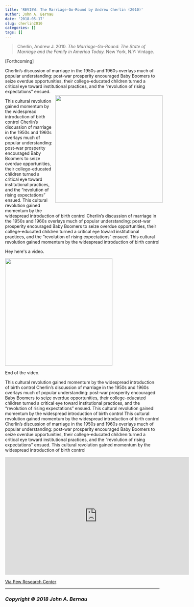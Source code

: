 ```yaml
---
title: 'REVIEW: The Marriage-Go-Round by Andrew Cherlin (2010)'
author: John A. Bernau
date: '2018-05-17'
slug: cherlin2010
categories: []
tags: []
---
```


> Cherlin, Andrew J. 2010. *The Marriage-Go-Round: The State of Marriage and the Family in America Today.* New York, N.Y: Vintage.


[Forthcoming]

Cherlin’s discussion of marriage in the 1950s and 1960s overlays much of popular understanding: post-war prosperity encouraged Baby Boomers to seize overdue opportunities, their college-educated children turned a critical eye toward institutional practices, and the “revolution of rising expectations” ensued. <div style= "float:right;position: relative; top: -10px; left: 10px;">
<img src="/blog/cherlin2010.jpeg" height="350" />
</div>This cultural revolution gained momentum by the widespread introduction of birth control  Cherlin’s discussion of marriage in the 1950s and 1960s overlays much of popular understanding: post-war prosperity encouraged Baby Boomers to seize overdue opportunities, their college-educated children turned a critical eye toward institutional practices, and the “revolution of rising expectations” ensued. This cultural revolution gained momentum by the widespread introduction of birth control  Cherlin’s discussion of marriage in the 1950s and 1960s overlays much of popular understanding: post-war prosperity encouraged Baby Boomers to seize overdue opportunities, their college-educated children turned a critical eye toward institutional practices, and the “revolution of rising expectations” ensued. This cultural revolution gained momentum by the widespread introduction of birth control  



Hey here's a video. 

<a target ="_blank" href="https://www.youtube.com/watch?v=ElU2B4si8LA">
<img src="/blog/loretta.png" height="350" />
</a>

End of the video. 

This cultural revolution gained momentum by the widespread introduction of birth control  Cherlin’s discussion of marriage in the 1950s and 1960s overlays much of popular understanding: post-war prosperity encouraged Baby Boomers to seize overdue opportunities, their college-educated children turned a critical eye toward institutional practices, and the “revolution of rising expectations” ensued. This cultural revolution gained momentum by the widespread introduction of birth control  This cultural revolution gained momentum by the widespread introduction of birth control  Cherlin’s discussion of marriage in the 1950s and 1960s overlays much of popular understanding: post-war prosperity encouraged Baby Boomers to seize overdue opportunities, their college-educated children turned a critical eye toward institutional practices, and the “revolution of rising expectations” ensued. This cultural revolution gained momentum by the widespread introduction of birth control  

<iframe src="https://giphy.com/embed/1ZDxIXH5JLaSHnjWTi" width="600" height="384" frameBorder="0" class="giphy-embed" allowFullScreen></iframe>

<p><a href="http://www.pewforum.org/2015/06/26/same-sex-marriage-state-by-state/">Via Pew Research Center</a></p>


___

### *Copyright &copy; 2018 John A. Bernau*